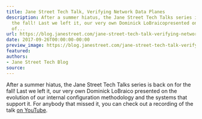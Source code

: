 ```yaml
---
title: Jane Street Tech Talk, Verifying Network Data Planes
description: After a summer hiatus, the Jane Street Tech Talks series is back onfor
  the fall! Last we left it, our very own Dominick LoBraicopresented on the evolution
  of...
url: https://blog.janestreet.com/jane-street-tech-talk-verifying-network-data-planes/
date: 2017-09-26T00:00:00-00:00
preview_image: https://blog.janestreet.com/jane-street-tech-talk-verifying-network-data-planes/tech-talk-nate-foster.png
featured:
authors:
- Jane Street Tech Blog
source:
---
```


<p>After a summer hiatus, the Jane Street Tech Talks series is back on
for the fall! Last we left it, our very own Dominick LoBraico
presented on the evolution of our internal configuration methodology
and the systems that support it. For anybody that missed it, you can
check out a recording of the talk <a href="https://www.youtube.com/watch?v=0pX7-AG52BU">on YouTube</a>.</p>


